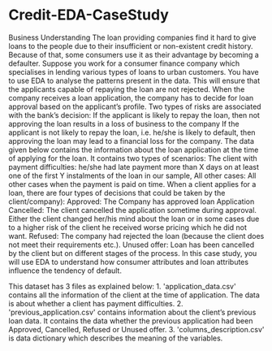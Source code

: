 # Credit-EDA-CaseStudy
Business Understanding The loan providing companies find it hard to give loans to the people due to their insufficient or non-existent credit history. Because of that, some consumers use it as their advantage by becoming a defaulter. Suppose you work for a consumer finance company which specialises in lending various types of loans to urban customers. You have to use EDA to analyse the patterns present in the data. This will ensure that the applicants capable of repaying the loan are not rejected.     When the company receives a loan application, the company has to decide for loan approval based on the applicant’s profile. Two types of risks are associated with the bank’s decision:  If the applicant is likely to repay the loan, then not approving the loan results in a loss of business to the company  If the applicant is not likely to repay the loan, i.e. he/she is likely to default, then approving the loan may lead to a financial loss for the company.     The data given below contains the information about the loan application at the time of applying for the loan. It contains two types of scenarios:  The client with payment difficulties: he/she had late payment more than X days on at least one of the first Y instalments of the loan in our sample,  All other cases: All other cases when the payment is paid on time.        When a client applies for a loan, there are four types of decisions that could be taken by the client/company):  Approved: The Company has approved loan Application  Cancelled: The client cancelled the application sometime during approval. Either the client changed her/his mind about the loan or in some cases due to a higher risk of the client he received worse pricing which he did not want.  Refused: The company had rejected the loan (because the client does not meet their requirements etc.).  Unused offer:  Loan has been cancelled by the client but on different stages of the process.  In this case study, you will use EDA to understand how consumer attributes and loan attributes influence the tendency of default. 

This dataset has 3 files as explained below:      1. 'application_data.csv'  contains all the information of the client at the time of application. The data is about whether a client has payment difficulties.     2. 'previous_application.csv' contains information about the client’s previous loan data. It contains the data whether the previous application had been Approved, Cancelled, Refused or Unused offer.     3. 'columns_description.csv' is data dictionary which describes the meaning of the variables.

